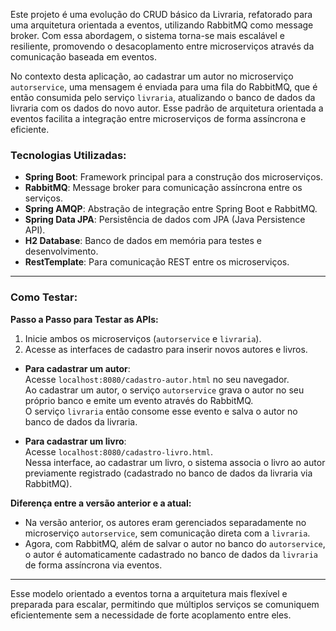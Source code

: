 Este projeto é uma evolução do CRUD básico da Livraria, refatorado para uma arquitetura orientada a eventos, utilizando RabbitMQ como message broker. Com essa abordagem, o sistema torna-se mais escalável e resiliente, promovendo o desacoplamento entre microserviços através da comunicação baseada em eventos.

No contexto desta aplicação, ao cadastrar um autor no microserviço `autorservice`, uma mensagem é enviada para uma fila do RabbitMQ, que é então consumida pelo serviço `livraria`, atualizando o banco de dados da livraria com os dados do novo autor. Esse padrão de arquitetura orientada a eventos facilita a integração entre microserviços de forma assíncrona e eficiente.

### Tecnologias Utilizadas:

- **Spring Boot**: Framework principal para a construção dos microserviços.
- **RabbitMQ**: Message broker para comunicação assíncrona entre os serviços.
- **Spring AMQP**: Abstração de integração entre Spring Boot e RabbitMQ.
- **Spring Data JPA**: Persistência de dados com JPA (Java Persistence API).
- **H2 Database**: Banco de dados em memória para testes e desenvolvimento.
- **RestTemplate**: Para comunicação REST entre os microserviços.

---

### Como Testar:

**Passo a Passo para Testar as APIs:**

1. Inicie ambos os microserviços (`autorservice` e `livraria`).
2. Acesse as interfaces de cadastro para inserir novos autores e livros.

- **Para cadastrar um autor**:  
  Acesse `localhost:8080/cadastro-autor.html` no seu navegador.  
  Ao cadastrar um autor, o serviço `autorservice` grava o autor no seu próprio banco e emite um evento através do RabbitMQ.  
  O serviço `livraria` então consome esse evento e salva o autor no banco de dados da livraria.

- **Para cadastrar um livro**:  
  Acesse `localhost:8080/cadastro-livro.html`.  
  Nessa interface, ao cadastrar um livro, o sistema associa o livro ao autor previamente registrado (cadastrado no banco de dados da livraria via RabbitMQ).

**Diferença entre a versão anterior e a atual:**
- Na versão anterior, os autores eram gerenciados separadamente no microserviço `autorservice`, sem comunicação direta com a `livraria`.
- Agora, com RabbitMQ, além de salvar o autor no banco do `autorservice`, o autor é automaticamente cadastrado no banco de dados da `livraria` de forma assíncrona via eventos.

---

Esse modelo orientado a eventos torna a arquitetura mais flexível e preparada para escalar, permitindo que múltiplos serviços se comuniquem eficientemente sem a necessidade de forte acoplamento entre eles.
